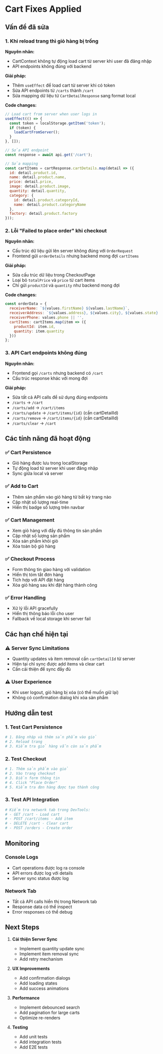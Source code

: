 # Cart Fixes Applied

## Vấn đề đã sửa

### 1. **Khi reload trang thì giỏ hàng bị trống**

**Nguyên nhân:**
- CartContext không tự động load cart từ server khi user đã đăng nhập
- API endpoints không đúng với backend

**Giải pháp:**
- Thêm `useEffect` để load cart từ server khi có token
- Sửa API endpoints từ `/carts` thành `/cart`
- Sửa mapping dữ liệu từ `CartDetailResponse` sang format local

**Code changes:**
```javascript
// Load cart from server when user logs in
useEffect(() => {
  const token = localStorage.getItem('token');
  if (token) {
    loadCartFromServer();
  }
}, []);

// Sửa API endpoint
const response = await api.get('/cart');

// Sửa mapping
const cartItems = cartResponse.cartDetails.map(detail => ({
  id: detail.product.id,
  name: detail.product.name,
  price: detail.price,
  image: detail.product.image,
  quantity: detail.quantity,
  category: {
    id: detail.product.categoryId,
    name: detail.product.categoryName
  },
  factory: detail.product.factory
}));
```

### 2. **Lỗi "Failed to place order" khi checkout**

**Nguyên nhân:**
- Cấu trúc dữ liệu gửi lên server không đúng với `OrderRequest`
- Frontend gửi `orderDetails` nhưng backend mong đợi `cartItems`

**Giải pháp:**
- Sửa cấu trúc dữ liệu trong CheckoutPage
- Loại bỏ `totalPrice` và `price` từ cart items
- Chỉ gửi `productId` và `quantity` như backend mong đợi

**Code changes:**
```javascript
const orderData = {
  receiverName: `${values.firstName} ${values.lastName}`,
  receiverAddress: `${values.address}, ${values.city}, ${values.state} ${values.zipCode}`,
  receiverPhone: values.phone || '',
  cartItems: cartItems.map(item => ({
    productId: item.id,
    quantity: item.quantity
  }))
};
```

### 3. **API Cart endpoints không đúng**

**Nguyên nhân:**
- Frontend gọi `/carts` nhưng backend có `/cart`
- Cấu trúc response khác với mong đợi

**Giải pháp:**
- Sửa tất cả API calls để sử dụng đúng endpoints
- `/carts` → `/cart`
- `/carts/add` → `/cart/items`
- `/carts/update` → `/cart/items/{id}` (cần cartDetailId)
- `/carts/remove` → `/cart/items/{id}` (cần cartDetailId)
- `/carts/clear` → `/cart`

## Các tính năng đã hoạt động

### ✅ **Cart Persistence**
- Giỏ hàng được lưu trong localStorage
- Tự động load từ server khi user đăng nhập
- Sync giữa local và server

### ✅ **Add to Cart**
- Thêm sản phẩm vào giỏ hàng từ bất kỳ trang nào
- Cập nhật số lượng real-time
- Hiển thị badge số lượng trên navbar

### ✅ **Cart Management**
- Xem giỏ hàng với đầy đủ thông tin sản phẩm
- Cập nhật số lượng sản phẩm
- Xóa sản phẩm khỏi giỏ
- Xóa toàn bộ giỏ hàng

### ✅ **Checkout Process**
- Form thông tin giao hàng với validation
- Hiển thị tóm tắt đơn hàng
- Tích hợp với API đặt hàng
- Xóa giỏ hàng sau khi đặt hàng thành công

### ✅ **Error Handling**
- Xử lý lỗi API gracefully
- Hiển thị thông báo lỗi cho user
- Fallback về local storage khi server fail

## Các hạn chế hiện tại

### ⚠️ **Server Sync Limitations**
- Quantity updates và item removal cần `cartDetailId` từ server
- Hiện tại chỉ sync được add items và clear cart
- Cần cải thiện để sync đầy đủ

### ⚠️ **User Experience**
- Khi user logout, giỏ hàng bị xóa (có thể muốn giữ lại)
- Không có confirmation dialog khi xóa sản phẩm

## Hướng dẫn test

### 1. **Test Cart Persistence**
```bash
# 1. Đăng nhập và thêm sản phẩm vào giỏ
# 2. Reload trang
# 3. Kiểm tra giỏ hàng vẫn còn sản phẩm
```

### 2. **Test Checkout**
```bash
# 1. Thêm sản phẩm vào giỏ
# 2. Vào trang checkout
# 3. Điền form thông tin
# 4. Click "Place Order"
# 5. Kiểm tra đơn hàng được tạo thành công
```

### 3. **Test API Integration**
```bash
# Kiểm tra network tab trong DevTools:
# - GET /cart - Load cart
# - POST /cart/items - Add item
# - DELETE /cart - Clear cart
# - POST /orders - Create order
```

## Monitoring

### Console Logs
- Cart operations được log ra console
- API errors được log với details
- Server sync status được log

### Network Tab
- Tất cả API calls hiển thị trong Network tab
- Response data có thể inspect
- Error responses có thể debug

## Next Steps

1. **Cải thiện Server Sync**
   - Implement quantity update sync
   - Implement item removal sync
   - Add retry mechanism

2. **UX Improvements**
   - Add confirmation dialogs
   - Add loading states
   - Add success animations

3. **Performance**
   - Implement debounced search
   - Add pagination for large carts
   - Optimize re-renders

4. **Testing**
   - Add unit tests
   - Add integration tests
   - Add E2E tests
